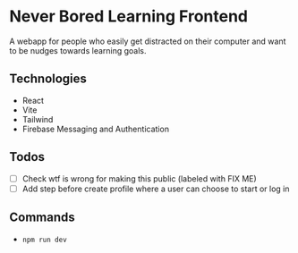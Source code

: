 # Never Bored Learning Frontend

A webapp for people who easily get distracted on their computer and want to be nudges towards learning goals.

## Technologies

- React
- Vite
- Tailwind
- Firebase Messaging and Authentication

## Todos

- [ ] Check wtf is wrong for making this public (labeled with FIX ME)
- [ ] Add step before create profile where a user can choose to start or log in

## Commands

- `npm run dev`